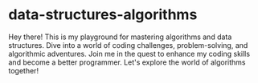 # data-structures-algorithms
Hey there! This is my playground for mastering algorithms and data structures. Dive into a world of coding challenges, problem-solving, and algorithmic adventures. Join me in the quest to enhance my coding skills and become a better programmer. Let's explore the world of algorithms together!
